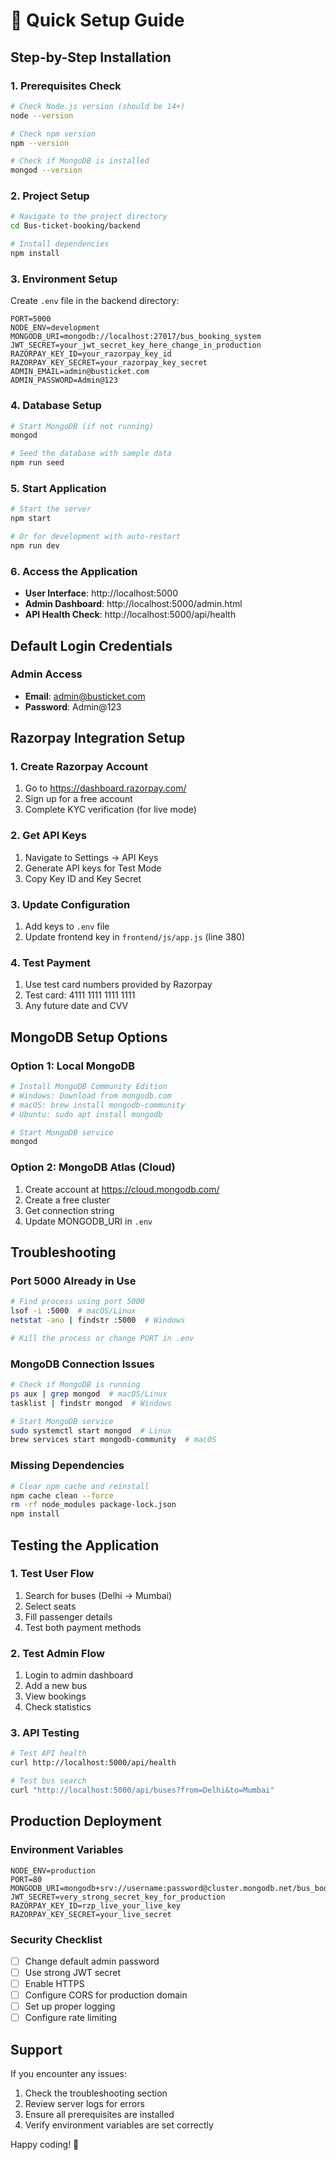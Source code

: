 # 🚀 Quick Setup Guide

## Step-by-Step Installation

### 1. Prerequisites Check
```bash
# Check Node.js version (should be 14+)
node --version

# Check npm version
npm --version

# Check if MongoDB is installed
mongod --version
```

### 2. Project Setup
```bash
# Navigate to the project directory
cd Bus-ticket-booking/backend

# Install dependencies
npm install
```

### 3. Environment Setup
Create `.env` file in the backend directory:
```env
PORT=5000
NODE_ENV=development
MONGODB_URI=mongodb://localhost:27017/bus_booking_system
JWT_SECRET=your_jwt_secret_key_here_change_in_production
RAZORPAY_KEY_ID=your_razorpay_key_id
RAZORPAY_KEY_SECRET=your_razorpay_key_secret
ADMIN_EMAIL=admin@busticket.com
ADMIN_PASSWORD=Admin@123
```

### 4. Database Setup
```bash
# Start MongoDB (if not running)
mongod

# Seed the database with sample data
npm run seed
```

### 5. Start Application
```bash
# Start the server
npm start

# Or for development with auto-restart
npm run dev
```

### 6. Access the Application
- **User Interface**: http://localhost:5000
- **Admin Dashboard**: http://localhost:5000/admin.html
- **API Health Check**: http://localhost:5000/api/health

## Default Login Credentials

### Admin Access
- **Email**: admin@busticket.com
- **Password**: Admin@123

## Razorpay Integration Setup

### 1. Create Razorpay Account
1. Go to https://dashboard.razorpay.com/
2. Sign up for a free account
3. Complete KYC verification (for live mode)

### 2. Get API Keys
1. Navigate to Settings → API Keys
2. Generate API keys for Test Mode
3. Copy Key ID and Key Secret

### 3. Update Configuration
1. Add keys to `.env` file
2. Update frontend key in `frontend/js/app.js` (line 380)

### 4. Test Payment
1. Use test card numbers provided by Razorpay
2. Test card: 4111 1111 1111 1111
3. Any future date and CVV

## MongoDB Setup Options

### Option 1: Local MongoDB
```bash
# Install MongoDB Community Edition
# Windows: Download from mongodb.com
# macOS: brew install mongodb-community
# Ubuntu: sudo apt install mongodb

# Start MongoDB service
mongod
```

### Option 2: MongoDB Atlas (Cloud)
1. Create account at https://cloud.mongodb.com/
2. Create a free cluster
3. Get connection string
4. Update MONGODB_URI in `.env`

## Troubleshooting

### Port 5000 Already in Use
```bash
# Find process using port 5000
lsof -i :5000  # macOS/Linux
netstat -ano | findstr :5000  # Windows

# Kill the process or change PORT in .env
```

### MongoDB Connection Issues
```bash
# Check if MongoDB is running
ps aux | grep mongod  # macOS/Linux
tasklist | findstr mongod  # Windows

# Start MongoDB service
sudo systemctl start mongod  # Linux
brew services start mongodb-community  # macOS
```

### Missing Dependencies
```bash
# Clear npm cache and reinstall
npm cache clean --force
rm -rf node_modules package-lock.json
npm install
```

## Testing the Application

### 1. Test User Flow
1. Search for buses (Delhi → Mumbai)
2. Select seats
3. Fill passenger details
4. Test both payment methods

### 2. Test Admin Flow
1. Login to admin dashboard
2. Add a new bus
3. View bookings
4. Check statistics

### 3. API Testing
```bash
# Test API health
curl http://localhost:5000/api/health

# Test bus search
curl "http://localhost:5000/api/buses?from=Delhi&to=Mumbai"
```

## Production Deployment

### Environment Variables
```env
NODE_ENV=production
PORT=80
MONGODB_URI=mongodb+srv://username:password@cluster.mongodb.net/bus_booking_system
JWT_SECRET=very_strong_secret_key_for_production
RAZORPAY_KEY_ID=rzp_live_your_live_key
RAZORPAY_KEY_SECRET=your_live_secret
```

### Security Checklist
- [ ] Change default admin password
- [ ] Use strong JWT secret
- [ ] Enable HTTPS
- [ ] Configure CORS for production domain
- [ ] Set up proper logging
- [ ] Configure rate limiting

## Support

If you encounter any issues:
1. Check the troubleshooting section
2. Review server logs for errors
3. Ensure all prerequisites are installed
4. Verify environment variables are set correctly

Happy coding! 🎉
